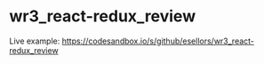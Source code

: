 # wr3_react-redux_review

Live example: https://codesandbox.io/s/github/esellors/wr3_react-redux_review
